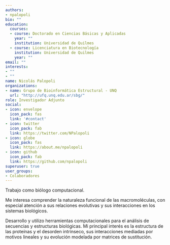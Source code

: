 ```yaml
---
authors:
- npalopoli
bio: ""
education:
  courses:
  - course: Doctorado en Ciencias Básicas y Aplicadas
    year: ""
    institution: Universidad de Quilmes
  - course: Licenciatura en Biotecnología
    institution: Universidad de Quilmes
    year: ""
email: ""
interests:
- ""
- ""
name: Nicolás Palopoli
organizations: 
- name: Grupo de Bioinformática Estructural - UNQ
  url: "http://ufq.unq.edu.ar/sbg/"
role: Investigador Adjunto
social:
- icon: envelope
  icon_pack: fas
  link: '#contact'
- icon: twitter
  icon_pack: fab
  link: https://twitter.com/NPalopoli
- icon: globe
  icon_pack: fas
  link: https://about.me/npalopoli
- icon: github
  icon_pack: fab
  link: https://github.com/npalopoli
superuser: true
user_groups:
- Colaboradores
---
```


Trabajo como biólogo computacional.

Me interesa comprender la naturaleza funcional de las macromoléculas, con especial atención a sus relaciones evolutivas y sus interacciones en los sistemas biológicos.

Desarrollo y utilizo herramientas computacionales para el análisis de secuencias y estructuras biológicas. Mi principal interés es la estructura de las proteínas y el desorden intrínseco, sus interacciones mediadas por motivos lineales y su evolución modelada por matrices de sustitución.
